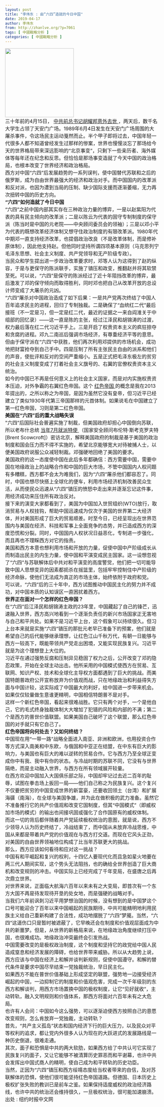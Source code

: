 ```yaml
---
layout: post
title: "李伟东 : 由“六四”造就的今日中国"
date: 2019-04-17
author: 李伟东
from: http://zhanlve.org/?p=7061
tags: [ 中國戰略分析 ]
categories: [ 中國戰略分析 ]
---
```


<div id="entry">
 <div class="at-above-post addthis_tool" data-url="http://zhanlve.org/?p=7061">
 </div>
 <div>
 </div>
 <div class="article-paragraph">
  <span style="font-size: 12pt;">
   <img alt="" class="aligncenter size-full wp-image-5654" height="225" sizes="(max-width: 225px) 100vw, 225px" src="http://zhanlve.org/wp-content/uploads/2018/06/imgres-2.jpg" srcset="http://zhanlve.org/wp-content/uploads/2018/06/imgres-2.jpg 225w, http://zhanlve.org/wp-content/uploads/2018/06/imgres-2-150x150.jpg 150w, http://zhanlve.org/wp-content/uploads/2018/06/imgres-2-144x144.jpg 144w" width="225"/>
  </span>
 </div>
 <div>
 </div>
 <div class="article-paragraph">
  <span style="font-size: 12pt;">
   三十年前的4月15日，
   <a href="https://cn.nytimes.com/china/20140416/c16anniversary/" rel="nofollow noopener" target="_blank">
    中共前总书记胡耀邦意外去世
   </a>
   ，两天后，数千名大学生占领了天安门广场。1989年6月4日发生在天安门广场周围的大屠杀事件，令这场民主运动戛然而止。半个甲子即将过去，中国年轻一代很多人都不知道曾经发生过那样的惨案，世界也慢慢淡忘了那场给今天的世界格局带来深远影响的“北京事变”，只剩下一些亲历者、海外媒体等每年还在纪念和反思。但恰恰是那场事变造就了今天中国的政治格局，也根本改变了世界经济和政治格局。
  </span>
 </div>
 <div>
 </div>
 <div>
 </div>
 <div class="article-paragraph">
  <span style="font-size: 12pt;">
   西方对中国“六四”后发展趋势的一系列误判，使中国替代苏联和之后的俄罗斯，成为自由世界最强大的经济和政治对手。而中国国内的改革派和反对派，也因为遭到当局的压制、缺少国际支援而逐渐萎缩，无力再次扭转中国的历史方向。
  </span>
 </div>
 <div>
 </div>
 <div>
 </div>
 <div class="article-paragraph">
  <span style="font-size: 12pt;">
   <b>
    “六四”如何造就了今日中国
   </b>
  </span>
 </div>
 <div>
 </div>
 <div>
 </div>
 <div class="article-paragraph">
  <span style="font-size: 12pt;">
   “六四”之前中国内部其实存在三种政治力量的博弈，一是以赵紫阳为代表的具有民主倾向的改革派；二是以陈云为代表的固守专制制度的保守派（陈当时是中国的元老院——中央顾问委员会的领袖）；三是以邓小平为代表的既想改革经济体制又想守住政治制度的有限改革派。1980年代中期邓一直支持经济改革，也提倡政治改良（不是改革体制，而是修补原体制），因此他支持赵。但他同时坚持所谓四项基本原则（马克思列宁毛泽东思想、社会主义制度、共产党领导和无产阶级专政）。
  </span>
 </div>
 <div>
  <div>
  </div>
  <div>
  </div>
  <div class="article-paragraph">
   <span style="font-size: 12pt;">
    当民众和学生提出进一步政治改革要求时，邓等人认为这得到了赵的纵容，于是与更保守的陈派联手，实施了镇压和政变，推翻赵并将其软禁至死。可以说，“六四”是保守的陈派经过了近十年阻挡改革的博弈，最后激发了邓的保守倾向而取得胜利，同时邓也把自己从改革开放的总设计师变成了大屠杀的元凶。
   </span>
  </div>
  <div>
  </div>
  <div>
  </div>
  <div class="article-paragraph">
   <span style="font-size: 12pt;">
    “六四”屠杀对中国政治造成了如下后果：一是共产党再次终结了中国人百年追求民主的进程，回归了专制独裁。二是确保了“血统红二代”最后接班（不一定是习，但一定是红二代，最近的证据之一来自阎淮关于中组部的回忆录）——这一直是陈的主张，经过江泽民和胡锦涛的过渡，权力最后落在红二代习近平手上。三是开启了权贵资本主义的疯狂掠夺和贪腐的进程。邓九二南巡后强调市场经济，有尊重经济平等的意思。但由于保守派在“六四”中获胜，他们再次利用邓提供的市场机会，成功地把财富抢夺到自己手中。四是压制了所有主张民主自由的派系和他们的声音，使批评和反对的空间严重缩小。五是正式把毛泽东极左的贫穷的社会主义制度变成了打着社会主义旗号的、右翼的官僚权贵资本主义统治。
   </span>
  </div>
  <div>
  </div>
  <div>
  </div>
  <div class="article-paragraph">
   <span style="font-size: 12pt;">
    如今的中国已不再是任何意义上的社会主义国家，而是对内实施权贵资本压迫，对外争霸的右翼红色帝国。这个
    <a href="https://news.boxun.com/news/gb/pubvp/2013/10/201310190845.shtml" rel="nofollow noopener" target="_blank">
     红色帝国
    </a>
    的概念是我在2013年提出的，之所以称之为帝国，是因为虽然它没有皇帝，但习近平已经建立了类似1930年代第三帝国那样的元首体制。如果说毛在中国建立了第一红色帝国，习则是第二红色帝国。
   </span>
  </div>
  <div>
  </div>
  <div>
  </div>
  <div class="article-paragraph">
   <span style="font-size: 12pt;">
    <b>
     美国在“六四”后的重大战略失误
    </b>
   </span>
  </div>
  <div>
  </div>
  <div>
  </div>
  <div class="article-paragraph">
   <span style="font-size: 12pt;">
    "六四”后国际社会普遍实施了制裁，但美国政府却担心中国倒向苏联，所以老布什总统
    <a href="https://www.nytimes.com/1989/12/19/world/2-us-officials-went-to-beijing-secretly-in-july.html" rel="nofollow noopener" target="_blank">
     当年7月就派特使
    </a>
    （国家安全顾问布伦特·斯考克罗夫特[Brent Scowcroft]）密访北京，解释美国政府的制裁是基于美国的政治制度和国会压力而不得不实施的，希望北京能够宽大对待被捕人士，以便美国政府说服公众减轻制裁。邓强硬地回绝了美国的要求。
   </span>
  </div>
  <div>
  </div>
  <div>
  </div>
  <div class="article-paragraph">
   <span style="font-size: 12pt;">
    美国政府的这一态度使中国在此后多年都确信：西方需要中国，需要中国在地缘政治上的战略合作和中国的巨大市场，不管中国国内人权问题有多糟糕，西方都不会太为难我们，因为“六四”屠杀他们都容忍了。同时，中国也想尽快搭上全球化的便车，利用市场经济机制改善民众生活，从而使民众迅速从“六四”镇压的愤怒中走出来并逐渐忘记这件事，用经济成功来压住所有政治反对。
   </span>
  </div>
  <div>
   <div class="article-paragraph">
    <span style="font-size: 12pt;">
     接下来的演变大家都看到了，美国为中国加入世贸组织(WTO)放行，取消贸易与人权挂钩，帮助中国迅速成为仅次于美国的世界第二大经济体，并对美国形成了巨大的贸易顺差。时至今日，已经呈现出在世界范围内与美国在经济、科技和军事上全面竞争的态势，并已造成西方的深度恐慌和分裂。同时，中国国内人权状况日益恶化，专制进一步强化，而且再也不理睬西方对它的指责。
    </span>
   </div>
   <div>
   </div>
   <div>
   </div>
   <div class="article-paragraph">
    <span style="font-size: 12pt;">
     美国和西方本意也想利用市场和开放的力量，促使中国中产阶级成长从而制造出民主的内生力量，使中国和平演变成民主国家。这一设想忽视了“六四”与苏联解体后中共对和平演变的高度警觉，他们把一切可能导致中国人思想变异的因素都扼杀在摇篮里，包括牢牢控制住中产阶级的经济命脉，使他们无法成为真正的市场主体，始终依附于政府和党。
    </span>
   </div>
   <div>
   </div>
   <div>
   </div>
   <div class="article-paragraph">
    <span style="font-size: 12pt;">
     可以说，“六四”后的三十年中，西方试图推动中国民主化的努力并不成功，对中国本质的认知误区一直困扰着西方。
    </span>
   </div>
   <div>
   </div>
   <div>
   </div>
   <div class="article-paragraph">
    <span style="font-size: 12pt;">
     <b>
      世界正在面对一个怎样的红色帝国？
     </b>
    </span>
   </div>
   <div>
   </div>
   <div>
   </div>
   <div class="article-paragraph">
    <span style="font-size: 12pt;">
     在“六四”后江泽民和胡锦涛主政的23年里，中国藏起了自己的锋芒，迅速融入世界，西方高兴地看到一个逐渐负责任的新兴市场国家正无害地与自己和平共处。如果不是习近平上台，这个假象可以持续很久。但习上台本来就是实施“六四”镇压的那批元老早已准备下的预案，他们就是希望自己的后代能够继承理想，让红色江山千秋万代，有朝一日能够与西方一较高下，既能带领共产党走出困境，又能实现民族复兴。习近平就是为这个理想登上大位的。
    </span>
   </div>
   <div>
   </div>
   <div>
   </div>
   <div class="article-paragraph">
    <span style="font-size: 12pt;">
     习近平在通过强势反腐和压制异见稳固了权力之后，公开改变了邓的隐忍政策，开始在全球主动出击。他所采用的中国模式使西方在贸易、互联网、知识产权、技术和全球化主导权方面都遇到了巨大的挑战。而美国特朗普政府公开宣称放弃为价值观而战，只在地缘政治和利益得失方面与中国计较，这实际成了中国最大的利好，给中国进一步带来机会。如果仅仅较量做生意谁更精明，中国相信特朗普不是对手。
    </span>
   </div>
  </div>
  <div class="article-paragraph">
   <div>
   </div>
   <div>
   </div>
   <div class="article-paragraph">
    <span style="font-size: 12pt;">
     这样一个新红色帝国，看起来很难战胜。它只有两个对手，一个是他自己，它的毛式终身独裁体制大大增加了犯错的风险和内部的不满；第二个是西方的普世价值联盟。如果美国自己破坏了这个联盟，那么红色帝国的对手就只有它自己了。
    </span>
   </div>
   <div>
   </div>
   <div>
   </div>
   <div class="article-paragraph">
    <span style="font-size: 12pt;">
     <b>
      红色帝国将向何处去？又如何终结？
     </b>
    </span>
   </div>
   <div>
   </div>
   <div>
   </div>
   <div class="article-paragraph">
    <span style="font-size: 12pt;">
     中国现在用“一带一路”战略全面进入南亚、非洲和欧洲，也用投资合作等方式深入南美和中东欧，与俄国和中亚正在结盟，在中东有巨大的影响力，与美国也有巨大的难以逆转的贸易合作。它与西方乃至全球正变成你中有我、我中有你的状态。与冷战时期的苏联不同，它没有与世界隔绝，而是主动融入世界，与西方在所有领域展开较量。
    </span>
   </div>
   <div>
   </div>
   <div>
   </div>
   <div class="article-paragraph">
    <span style="font-size: 12pt;">
     在西方欢迎中国加入大国俱乐部之际，中国却牢记过去近二百年的耻辱，试图在拳击场上扳回一局——他们自己称之为民族复兴。这个复兴不仅要把贫穷的中国变成世界的新富豪，还要收回领土（台湾）和扩展海疆（南海），在全球与美国争雄，并为此在做积极的武力准备。虽然它不准备推行它的共产价值观和改变它国制度，但其“中国模式”（即威权加市场的模式）的输出也间接巩固或强化了合作国原有的威权体制。
    </span>
   </div>
   <div>
   </div>
   <div>
   </div>
   <div class="article-paragraph">
    <span style="font-size: 12pt;">
     而这一切的背后都伴随着共产党延续极权统治的意图，就是说，西方不少领导人认为历史终结了，冷战结束了，而中国从未放弃冷战思维，中国从来都是带着共产党的价值观在与西方打交道。而现在它风头正劲，对美国的自由世界领袖地位构成了比当年苏联更大的挑战。
    </span>
   </div>
   <div class="article-paragraph">
    <span style="font-size: 12pt;">
     那么，西方应该如何看待和应对这一挑战？
    </span>
   </div>
   <div>
   </div>
   <div>
   </div>
   <div class="article-paragraph">
    <span style="font-size: 12pt;">
     中国有和平崛起和复兴的权利，十四亿人要现代化而且急如星火地要在两三代人期间实现，这个势头无法阻挡，也的确给全世界创造了巨大商机和改变规则的冲击。中国实际上已经完成了千年变局，在盛唐之后再次鼎立世界。
    </span>
   </div>
   <div>
   </div>
   <div>
   </div>
   <div class="article-paragraph">
    <span style="font-size: 12pt;">
     对世界来说，正面临大航海六百年以来未有之大变局，即首次有一个东方大国不再是待发现待开垦的处女地，而是强硬的战略对手。
    </span>
   </div>
   <div>
   </div>
   <div>
   </div>
   <div class="article-paragraph">
    <span style="font-size: 12pt;">
     当我们六年前讽刺习近平用梦想治国的时候，没有想到的是中国梦这个口号可能迎合了百年以来中国崛起的民族期待，中共可能精明地利用民族主义给自己重新构建了合法性，成功地摆脱了“六四”梦魇。当然，“六四”这道伤口只是暂时被遮蔽了，它早晚还会在制度和价值观层面成为中共的新噩梦。但是，从世界的新格局来说，在地缘政治角度继续打压中国，也很难成功。地缘政治冲突最终会引发热战。
    </span>
   </div>
   <div>
   </div>
   <div>
   </div>
   <div class="article-paragraph">
    <span style="font-size: 12pt;">
     中国需要改变的是极权政治制度，这个制度和坚持它的政党给中国人民造成窒息和经济发展的障碍，也给世界带来威胁。所以从大趋势上说，西方应该与中国在经济上和解并谈判新规则，促使中国遵守。和解的替代条件是要求中国尽早结束一党独裁统治，早日民主化。
    </span>
   </div>
   <div>
   </div>
   <div>
   </div>
   <div class="article-paragraph">
    <span style="font-size: 12pt;">
     如果西方不能在普世价值基础上形成坚定的联盟，强势地一边接受经济崛起的中国，一边抑制它的制度和价值观危害，完成一次千年级别的东西方和解谈判，用西方市场置换中国的极权制度，让它“见好就收”，主动转轨，融入文明规则和价值体系，那西方将面对六百年未有之大危局。
    </span>
   </div>
   <div class="article-paragraph">
    <span style="font-size: 12pt;">
     也许有人会问：中国如今这么强势，可以逐渐迫使西方按照自己的意愿改变规则，怎么肯放弃一党独裁，主动转轨？
    </span>
   </div>
   <div>
    <div>
    </div>
    <div>
    </div>
    <div class="article-paragraph">
     <span style="font-size: 12pt;">
      首先，“共产主义孤岛”状态和国内经济下行的巨大压力，以及民众对平等权利的追求，都让党内外很多人认为现在的大跃进式的发展路线是一种历史倒退，很难走通。
     </span>
    </div>
    <div class="article-paragraph">
     <span style="font-size: 12pt;">
      其次，面子和恐惧是中共的两大软肋，如果西方给了中共认可它实现了民族复兴的面子，又让它能够不被清算历史罪恶而和平谢幕，也许中共会发挥出中国式商人的精明，使自己成为和平转轨的历史功臣。
     </span>
    </div>
   </div>
   <div>
   </div>
   <div>
    <div>
    </div>
    <div class="article-paragraph">
     <span style="font-size: 12pt;">
      当然，正因为“六四”镇压和西方绥靖态度给当权者带来的自信，及对苏联解体的恐惧，使他们很可能坚持红色帝国道路。但德国、日本历史上极权扩张失败的教训已是前车之鉴。如果保持适度威权的政治经济路线，也许中共的统治还会维持很久，一旦极权统治，很可能加速崩溃。
     </span>
    </div>
   </div>
  </div>
  <div>
  </div>
  <div>
   <div class="article-paragraph">
    <span style="font-size: 12pt;">
    </span>
   </div>
   <div class="article-paragraph">
    <span style="font-size: 12pt;">
     出处 : 纽约时报中文网
    </span>
   </div>
  </div>
  <div>
  </div>
 </div>
 <!-- AddThis Advanced Settings above via filter on the_content -->
 <!-- AddThis Advanced Settings below via filter on the_content -->
 <!-- AddThis Advanced Settings generic via filter on the_content -->
 <!-- AddThis Share Buttons above via filter on the_content -->
 <!-- AddThis Share Buttons below via filter on the_content -->
 <div class="at-below-post addthis_tool" data-url="http://zhanlve.org/?p=7061">
 </div>
 <!-- AddThis Share Buttons generic via filter on the_content -->
</div>

